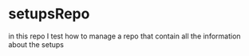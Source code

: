 # setupsRepo
in this repo I test how to manage a repo that contain all the information about the setups
